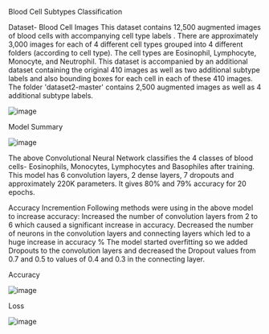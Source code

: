 Blood Cell Subtypes Classification

Dataset- Blood Cell Images This dataset contains 12,500 augmented images of blood cells with accompanying cell type labels . There are approximately 3,000 images for each of 4 different cell types grouped into 4 different folders (according to cell type). The cell types are Eosinophil, Lymphocyte, Monocyte, and Neutrophil. This dataset is accompanied by an additional dataset containing the original 410 images as well as two additional subtype labels and also bounding boxes for each cell in each of these 410 images. The folder 'dataset2-master' contains 2,500 augmented images as well as 4 additional subtype labels.


![image](https://user-images.githubusercontent.com/79239242/110826686-561a6e00-82bb-11eb-831c-6391b9e6d218.png)

Model Summary

![image](https://user-images.githubusercontent.com/79239242/110826870-85c97600-82bb-11eb-9fad-d4bcdf1f924e.png)

The above Convolutional Neural Network classifies the 4 classes of blood cells- Eosinophils, Monocytes, Lymphocytes and Basophiles after training. This model has 6 convolution layers, 2 dense layers, 7 dropouts and approximately 220K parameters. It gives 80% and 79% accuracy for 20 epochs.

Accuracy Incremention Following methods were using in the above model to increase accuracy: Increased the number of convolution layers from 2 to 6 which caused a significant increase in accuracy. Decreased the number of neurons in the convolution layers and connecting layers which led to a huge increase in accuracy % The model started overfitting so we added Dropouts to the convolution layers and decreased the Dropout values from 0.7 and 0.5 to values of 0.4 and 0.3 in the connecting layer.

Accuracy

![image](https://user-images.githubusercontent.com/79239242/110827050-b3aeba80-82bb-11eb-8749-88e080047ff0.png)


Loss

![image](https://user-images.githubusercontent.com/79239242/110827131-c5905d80-82bb-11eb-9ddf-fb7915d1a15b.png)
